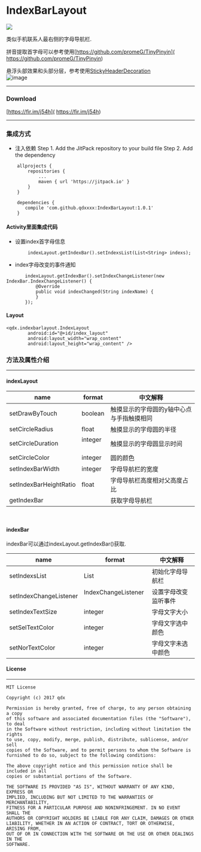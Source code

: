 # IndexBarLayout

[![](https://www.jitpack.io/v/qdxxxx/IndexBarLayout.svg)](https://www.jitpack.io/#qdxxxx/IndexBarLayout)

类似手机联系人最右侧的字母导航栏.

拼音提取首字母可以参考使用[https://github.com/promeG/TinyPinyin]( https://github.com/promeG/TinyPinyin)

悬浮头部效果和头部分层，参考使用[StickyHeaderDecoration]( https://github.com/qdxxxx/StickyHeaderDecoration)
<br/>
 ![image](https://github.com/qdxxxx/IndexBarLayout/blob/master/appGif/GIF.gif)
 

 
 ---
 ### Download
 [https://fir.im/j54h]( https://fir.im/j54h)

 ---
### 集成方式

 - 注入依赖
 Step 1. Add the JitPack repository to your build file
 Step 2. Add the dependency
```
	allprojects {
		repositories {
			...
			maven { url 'https://jitpack.io' }
		}
	}
```
```
	dependencies {
 	   compile 'com.github.qdxxxx:IndexBarLayout:1.0.1'
	}
```

#### Activity里面集成代码
 - 设置index首字母信息
```
        indexLayout.getIndexBar().setIndexsList(List<String> indexs);
```

 - index字母改变的事件通知
 ```
        indexLayout.getIndexBar().setIndexChangeListener(new IndexBar.IndexChangeListener() {
            @Override
            public void indexChanged(String indexName) {
            }
        });
 ```
 
#### Layout
```
<qdx.indexbarlayout.IndexLayout
        android:id="@+id/index_layout"
        android:layout_width="wrap_content"
        android:layout_height="wrap_content" />
```

 
### 方法及属性介绍
---

#### indexLayout

name                   | format         |中文解释
----                   |------          |----
setDrawByTouch         | boolean  	|触摸显示的字母圆的y轴中心点与手指触摸相同
setCircleRadius        | float    	|触摸显示的字母圆的半径
setCircleDuration      | integer   	|触摸显示的字母圆显示时间
setCircleColor         | integer	|圆的颜色
setIndexBarWidth       | integer 	|字母导航栏的宽度
setIndexBarHeightRatio | float          |字母导航栏高度相对父高度占比
getIndexBar	       |                |获取字母导航栏

<br/>

#### indexBar

indexBar可以通过indexLayout.getIndexBar()获取.

name                   | format               |中文解释
----                   |------                |----
setIndexsList          | List                 |初始化字母导航栏
setIndexChangeListener | IndexChangeListener  |设置字母改变监听事件
setIndexTextSize       | integer	      |字母文字大小
setSelTextColor        | integer 	      |字母文字选中颜色
setNorTextColor        | integer  	      |字母文字未选中颜色

####  License
---

```
MIT License

Copyright (c) 2017 qdx

Permission is hereby granted, free of charge, to any person obtaining a copy
of this software and associated documentation files (the "Software"), to deal
in the Software without restriction, including without limitation the rights
to use, copy, modify, merge, publish, distribute, sublicense, and/or sell
copies of the Software, and to permit persons to whom the Software is
furnished to do so, subject to the following conditions:

The above copyright notice and this permission notice shall be included in all
copies or substantial portions of the Software.

THE SOFTWARE IS PROVIDED "AS IS", WITHOUT WARRANTY OF ANY KIND, EXPRESS OR
IMPLIED, INCLUDING BUT NOT LIMITED TO THE WARRANTIES OF MERCHANTABILITY,
FITNESS FOR A PARTICULAR PURPOSE AND NONINFRINGEMENT. IN NO EVENT SHALL THE
AUTHORS OR COPYRIGHT HOLDERS BE LIABLE FOR ANY CLAIM, DAMAGES OR OTHER
LIABILITY, WHETHER IN AN ACTION OF CONTRACT, TORT OR OTHERWISE, ARISING FROM,
OUT OF OR IN CONNECTION WITH THE SOFTWARE OR THE USE OR OTHER DEALINGS IN THE
SOFTWARE.
```
